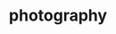 ---
layout: page
title: photography
nav: true
dropdown: true
children: 
    - title: website
      outlink: https://photo.emielsteegh.com
    - title: divider
    - title: instagram
      outlink: https://www.instagram.com/emielsteegh/
---